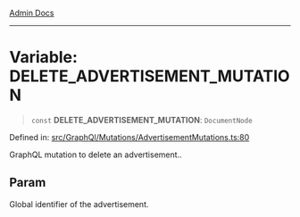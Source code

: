[Admin Docs](/)

***

# Variable: DELETE\_ADVERTISEMENT\_MUTATION

> `const` **DELETE\_ADVERTISEMENT\_MUTATION**: `DocumentNode`

Defined in: [src/GraphQl/Mutations/AdvertisementMutations.ts:80](https://github.com/PalisadoesFoundation/talawa-admin/blob/main/src/GraphQl/Mutations/AdvertisementMutations.ts#L80)

GraphQL mutation to delete an advertisement..

## Param

Global identifier of the advertisement.
